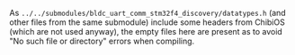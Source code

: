 As `../../submodules/bldc_uart_comm_stm32f4_discovery/datatypes.h` (and other files from the same submodule) include some headers from ChibiOS (which are not used anyway), the empty files here are present as to avoid "No such file or directory" errors when compiling.
